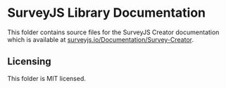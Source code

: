 # SurveyJS Library Documentation
This folder contains source files for the SurveyJS Creator documentation which is available at [surveyjs.io/Documentation/Survey-Creator](https://surveyjs.io/Documentation/Survey-Creator).

## Licensing
This folder is MIT licensed.
